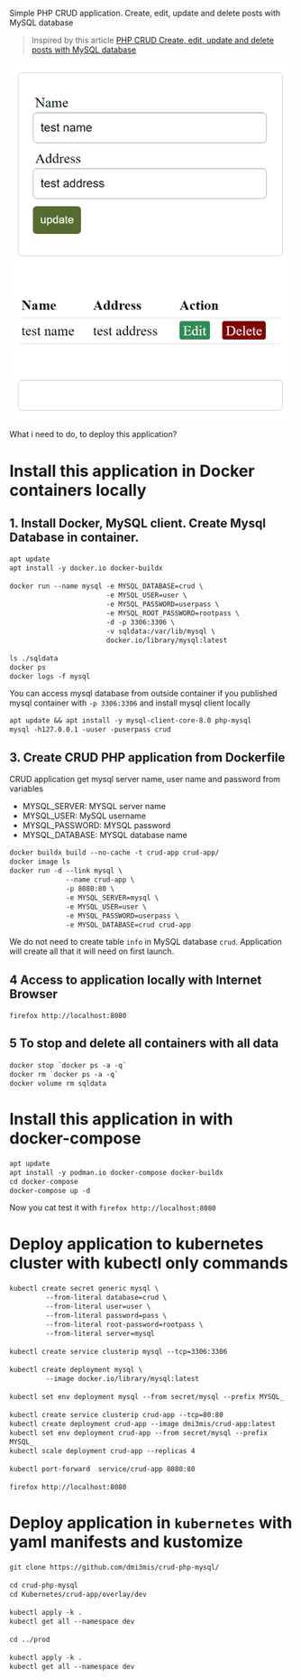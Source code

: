 Simple PHP CRUD application. Create, edit, update and delete posts with MySQL database

> Inspired by this article 
> [PHP CRUD Create, edit, update and delete posts with MySQL database](https://codewithawa.com/posts/php-crud-create,-edit,-update-and-delete-posts-with-mysql-database)

![screenshot](img/crud-app.png)

What i need to do, to deploy this application?

# Install this application in Docker containers locally

## 1. Install Docker, MySQL client. Create Mysql Database in container.

```console
apt update
apt install -y docker.io docker-buildx

docker run --name mysql -e MYSQL_DATABASE=crud \
                        -e MYSQL_USER=user \
                        -e MYSQL_PASSWORD=userpass \
                        -e MYSQL_ROOT_PASSWORD=rootpass \
                        -d -p 3306:3306 \
                        -v sqldata:/var/lib/mysql \
                        docker.io/library/mysql:latest

ls ./sqldata
docker ps 
docker logs -f mysql
```

You can access mysql database from outside container if you published mysql container with `-p 3306:3306` and install mysql client locally

```console
apt update && apt install -y mysql-client-core-8.0 php-mysql
mysql -h127.0.0.1 -uuser -puserpass crud

```

## 3. Create CRUD PHP application from Dockerfile

CRUD application get mysql server name, user name and password from variables

- MYSQL_SERVER: MYSQL server name
- MYSQL_USER: MySQL username
- MYSQL_PASSWORD: MYSQL password
- MYSQL_DATABASE: MYSQL database name

```console 
docker buildx build --no-cache -t crud-app crud-app/
docker image ls
docker run -d --link mysql \
              --name crud-app \
              -p 8080:80 \
              -e MYSQL_SERVER=mysql \
              -e MYSQL_USER=user \
              -e MYSQL_PASSWORD=userpass \
              -e MYSQL_DATABASE=crud crud-app
```

We do not need to create table `info` in MySQL database `crud`.
Application will create all that it will need on first launch.

## 4 Access to application locally with Internet Browser

```
firefox http://localhost:8080
```

## 5 To stop and delete all containers with all data 

```console
docker stop `docker ps -a -q`
docker rm `docker ps -a -q`
docker volume rm sqldata
```

# Install this application in with docker-compose

```console
apt update
apt install -y podman.io docker-compose docker-buildx
cd docker-compose
docker-compose up -d
```

Now you cat test it with `firefox http://localhost:8080`

# Deploy application to kubernetes cluster with kubectl only commands


```console
kubectl create secret generic mysql \
         --from-literal database=crud \
         --from-literal user=user \
         --from-literal password=pass \
         --from-literal root-password=rootpass \
         --from-literal server=mysql

kubectl create service clusterip mysql --tcp=3306:3306

kubectl create deployment mysql \
         --image docker.io/library/mysql:latest

kubectl set env deployment mysql --from secret/mysql --prefix MYSQL_

kubectl create service clusterip crud-app --tcp=80:80
kubectl create deployment crud-app --image dmi3mis/crud-app:latest
kubectl set env deployment crud-app --from secret/mysql --prefix MYSQL_
kubectl scale deployment crud-app --replicas 4

kubectl port-forward  service/crud-app 8080:80

firefox http://localhost:8080
```

# Deploy application in `kubernetes` with yaml manifests and kustomize

```console
git clone https://github.com/dmi3mis/crud-php-mysql/

cd crud-php-mysql
cd Kubernetes/crud-app/overlay/dev

kubectl apply -k .
kubectl get all --namespace dev

cd ../prod

kubectl apply -k .
kubectl get all --namespace dev
```
